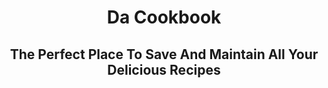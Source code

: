 <center><h1>Da Cookbook</h1>
<h2>The Perfect Place To Save And Maintain All Your Delicious Recipes</h2>
</center>
